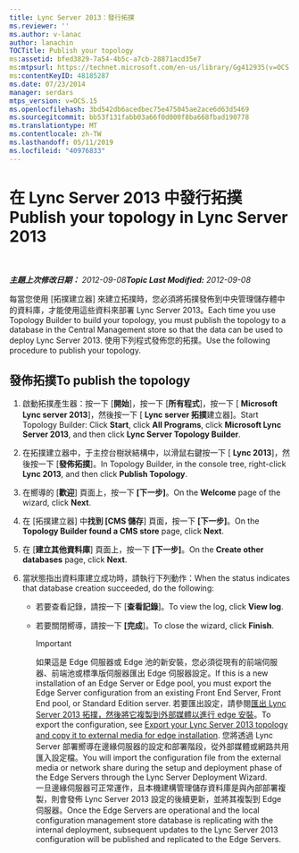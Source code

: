 ```yaml
---
title: Lync Server 2013：發行拓撲
ms.reviewer: ''
ms.author: v-lanac
author: lanachin
TOCTitle: Publish your topology
ms:assetid: bfed3829-7a54-4b5c-a7cb-28871acd35e7
ms:mtpsurl: https://technet.microsoft.com/en-us/library/Gg412935(v=OCS.15)
ms:contentKeyID: 48185287
ms.date: 07/23/2014
manager: serdars
mtps_version: v=OCS.15
ms.openlocfilehash: 3bd542db6acedbec75e475045ae2ace6d63d5469
ms.sourcegitcommit: bb53f131fabb03a66f0d000f8ba668fbad190778
ms.translationtype: MT
ms.contentlocale: zh-TW
ms.lasthandoff: 05/11/2019
ms.locfileid: "40976833"
---
```

<div data-xmlns="http://www.w3.org/1999/xhtml">

<div class="topic" data-xmlns="http://www.w3.org/1999/xhtml" data-msxsl="urn:schemas-microsoft-com:xslt" data-cs="http://msdn.microsoft.com/en-us/">

<div data-asp="http://msdn2.microsoft.com/asp">

# <a name="publish-your-topology-in-lync-server-2013"></a><span data-ttu-id="6d948-102">在 Lync Server 2013 中發行拓撲</span><span class="sxs-lookup"><span data-stu-id="6d948-102">Publish your topology in Lync Server 2013</span></span>

</div>

<div id="mainSection">

<div id="mainBody">

<span> </span>

<span data-ttu-id="6d948-103">_**主題上次修改日期：** 2012-09-08_</span><span class="sxs-lookup"><span data-stu-id="6d948-103">_**Topic Last Modified:** 2012-09-08_</span></span>

<span data-ttu-id="6d948-104">每當您使用 [拓撲建立器] 來建立拓撲時，您必須將拓撲發佈到中央管理儲存體中的資料庫，才能使用這些資料來部署 Lync Server 2013。</span><span class="sxs-lookup"><span data-stu-id="6d948-104">Each time you use Topology Builder to build your topology, you must publish the topology to a database in the Central Management store so that the data can be used to deploy Lync Server 2013.</span></span> <span data-ttu-id="6d948-105">使用下列程式發佈您的拓撲。</span><span class="sxs-lookup"><span data-stu-id="6d948-105">Use the following procedure to publish your topology.</span></span>

<div>

## <a name="to-publish-the-topology"></a><span data-ttu-id="6d948-106">發佈拓撲</span><span class="sxs-lookup"><span data-stu-id="6d948-106">To publish the topology</span></span>

1.  <span data-ttu-id="6d948-107">啟動拓撲產生器：按一下 [**開始**]，按一下 [**所有程式**]，按一下 [ **Microsoft Lync server 2013**]，然後按一下 [ **Lync server 拓撲**建立器]。</span><span class="sxs-lookup"><span data-stu-id="6d948-107">Start Topology Builder: Click **Start**, click **All Programs**, click **Microsoft Lync Server 2013**, and then click **Lync Server Topology Builder**.</span></span>

2.  <span data-ttu-id="6d948-108">在拓撲建立器中，于主控台樹狀結構中，以滑鼠右鍵按一下 [ **Lync 2013**]，然後按一下 [**發佈拓撲**]。</span><span class="sxs-lookup"><span data-stu-id="6d948-108">In Topology Builder, in the console tree, right-click **Lync 2013**, and then click **Publish Topology**.</span></span>

3.  <span data-ttu-id="6d948-109">在嚮導的 [**歡迎**] 頁面上，按一下 **[下一步]**。</span><span class="sxs-lookup"><span data-stu-id="6d948-109">On the **Welcome** page of the wizard, click **Next**.</span></span>

4.  <span data-ttu-id="6d948-110">在 [拓撲建立器] 中**找到 [CMS 儲存**] 頁面，按一下 **[下一步]**。</span><span class="sxs-lookup"><span data-stu-id="6d948-110">On the **Topology Builder found a CMS store** page, click **Next**.</span></span>

5.  <span data-ttu-id="6d948-111">在 [**建立其他資料庫**] 頁面上，按一下 **[下一步]**。</span><span class="sxs-lookup"><span data-stu-id="6d948-111">On the **Create other databases** page, click **Next**.</span></span>

6.  <span data-ttu-id="6d948-112">當狀態指出資料庫建立成功時，請執行下列動作：</span><span class="sxs-lookup"><span data-stu-id="6d948-112">When the status indicates that database creation succeeded, do the following:</span></span>
    
      - <span data-ttu-id="6d948-113">若要查看記錄，請按一下 [**查看記錄**]。</span><span class="sxs-lookup"><span data-stu-id="6d948-113">To view the log, click **View log**.</span></span>
    
      - <span data-ttu-id="6d948-114">若要關閉嚮導，請按一下 **[完成**]。</span><span class="sxs-lookup"><span data-stu-id="6d948-114">To close the wizard, click **Finish**.</span></span>
        
        <div>
        

        > [!IMPORTANT]  
        > <span data-ttu-id="6d948-115">如果這是 Edge 伺服器或 Edge 池的新安裝，您必須從現有的前端伺服器、前端池或標準版伺服器匯出 Edge 伺服器設定。</span><span class="sxs-lookup"><span data-stu-id="6d948-115">If this is a new installation of an Edge Server or Edge pool, you must export the Edge Server configuration from an existing Front End Server, Front End pool, or Standard Edition server.</span></span> <span data-ttu-id="6d948-116">若要匯出設定，請參閱<A href="lync-server-2013-export-your-topology-and-copy-it-to-external-media-for-edge-installation.md">匯出 Lync Server 2013 拓撲，然後將它複製到外部媒體以進行 edge 安裝</A>。</span><span class="sxs-lookup"><span data-stu-id="6d948-116">To export the configuration, see <A href="lync-server-2013-export-your-topology-and-copy-it-to-external-media-for-edge-installation.md">Export your Lync Server 2013 topology and copy it to external media for edge installation</A>.</span></span> <span data-ttu-id="6d948-117">您將透過 Lync Server 部署嚮導在邊緣伺服器的設定和部署階段，從外部媒體或網路共用匯入設定檔。</span><span class="sxs-lookup"><span data-stu-id="6d948-117">You will import the configuration file from the external media or network share during the setup and deployment phase of the Edge Servers through the Lync Server Deployment Wizard.</span></span><BR><span data-ttu-id="6d948-118">一旦邊緣伺服器可正常運作，且本機建構管理儲存資料庫是與內部部署複製，則會發佈 Lync Server 2013 設定的後續更新，並將其複製到 Edge 伺服器。</span><span class="sxs-lookup"><span data-stu-id="6d948-118">Once the Edge Servers are operational and the local configuration management store database is replicating with the internal deployment, subsequent updates to the Lync Server 2013 configuration will be published and replicated to the Edge Servers.</span></span>

        
        </div>

</div>

</div>

<span> </span>

</div>

</div>

</div>

